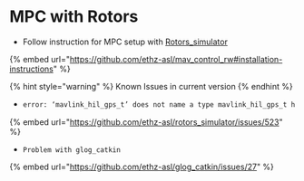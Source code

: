 # MPC with Rotors

* Follow instruction for MPC setup with [Rotors\_simulator](https://github.com/ethz-asl/rotors\_simulator)

{% embed url="https://github.com/ethz-asl/mav_control_rw#installation-instructions" %}

{% hint style="warning" %}
Known Issues in current version
{% endhint %}

* ```bash
  error: ‘mavlink_hil_gps_t’ does not name a type mavlink_hil_gps_t hil_gps_msg_;

  ```

{% embed url="https://github.com/ethz-asl/rotors_simulator/issues/523" %}

* `Problem with glog_catkin`

{% embed url="https://github.com/ethz-asl/glog_catkin/issues/27" %}

